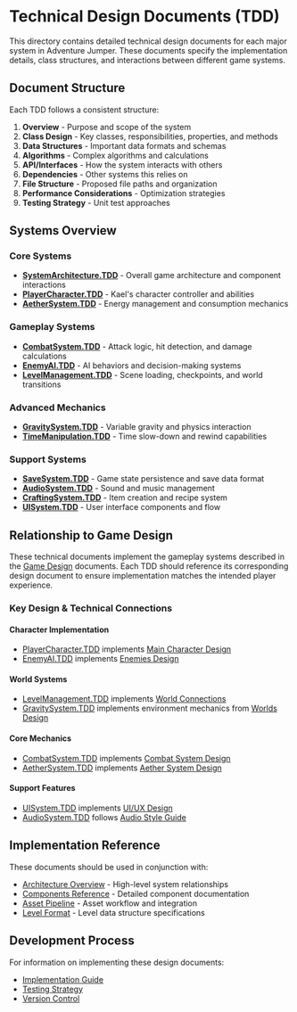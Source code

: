 # Technical Design Documents (TDD)

This directory contains detailed technical design documents for each major system in Adventure Jumper. These documents specify the implementation details, class structures, and interactions between different game systems.

## Document Structure

Each TDD follows a consistent structure:

1. **Overview** - Purpose and scope of the system
2. **Class Design** - Key classes, responsibilities, properties, and methods
3. **Data Structures** - Important data formats and schemas
4. **Algorithms** - Complex algorithms and calculations
5. **API/Interfaces** - How the system interacts with others
6. **Dependencies** - Other systems this relies on
7. **File Structure** - Proposed file paths and organization
8. **Performance Considerations** - Optimization strategies
9. **Testing Strategy** - Unit test approaches

## Systems Overview

### Core Systems
- [**SystemArchitecture.TDD**](SystemArchitecture.TDD.md) - Overall game architecture and component interactions
- [**PlayerCharacter.TDD**](PlayerCharacter.TDD.md) - Kael's character controller and abilities
- [**AetherSystem.TDD**](AetherSystem.TDD.md) - Energy management and consumption mechanics

### Gameplay Systems
- [**CombatSystem.TDD**](CombatSystem.TDD.md) - Attack logic, hit detection, and damage calculations
- [**EnemyAI.TDD**](EnemyAI.TDD.md) - AI behaviors and decision-making systems
- [**LevelManagement.TDD**](LevelManagement.TDD.md) - Scene loading, checkpoints, and world transitions

### Advanced Mechanics
- [**GravitySystem.TDD**](GravitySystem.TDD.md) - Variable gravity and physics interaction
- [**TimeManipulation.TDD**](TimeManipulation.TDD.md) - Time slow-down and rewind capabilities

### Support Systems
- [**SaveSystem.TDD**](SaveSystem.TDD.md) - Game state persistence and save data format
- [**AudioSystem.TDD**](AudioSystem.TDD.md) - Sound and music management
- [**CraftingSystem.TDD**](CraftingSystem.TDD.md) - Item creation and recipe system
- [**UISystem.TDD**](UISystem.TDD.md) - User interface components and flow

## Relationship to Game Design

These technical documents implement the gameplay systems described in the [Game Design](../../01_Game_Design) documents. Each TDD should reference its corresponding design document to ensure implementation matches the intended player experience.

### Key Design & Technical Connections

#### Character Implementation
- [PlayerCharacter.TDD](PlayerCharacter.TDD.md) implements [Main Character Design](../../01_Game_Design/Characters/01-main-character.md)
- [EnemyAI.TDD](EnemyAI.TDD.md) implements [Enemies Design](../../01_Game_Design/Characters/03-enemies.md)

#### World Systems
- [LevelManagement.TDD](LevelManagement.TDD.md) implements [World Connections](../../01_Game_Design/Worlds/00-World-Connections.md)
- [GravitySystem.TDD](GravitySystem.TDD.md) implements environment mechanics from [Worlds Design](../../01_Game_Design/Worlds/README.md)

#### Core Mechanics
- [CombatSystem.TDD](CombatSystem.TDD.md) implements [Combat System Design](../../01_Game_Design/Mechanics/CombatSystem_Design.md)
- [AetherSystem.TDD](AetherSystem.TDD.md) implements [Aether System Design](../../01_Game_Design/Mechanics/AetherSystem_Design.md)

#### Support Features
- [UISystem.TDD](UISystem.TDD.md) implements [UI/UX Design](../../01_Game_Design/UI_UX_Design/README.md)
- [AudioSystem.TDD](AudioSystem.TDD.md) follows [Audio Style Guide](../../05_Style_Guides/AudioStyle.md)

## Implementation Reference

These documents should be used in conjunction with:
- [Architecture Overview](../Architecture.md) - High-level system relationships
- [Components Reference](../ComponentsReference.md) - Detailed component documentation
- [Asset Pipeline](../AssetPipeline.md) - Asset workflow and integration
- [Level Format](../LevelFormat.md) - Level data structure specifications

## Development Process

For information on implementing these design documents:
- [Implementation Guide](../../03_Development_Process/ImplementationGuide.md)
- [Testing Strategy](../../03_Development_Process/TestingStrategy.md)
- [Version Control](../../03_Development_Process/VersionControl.md)
